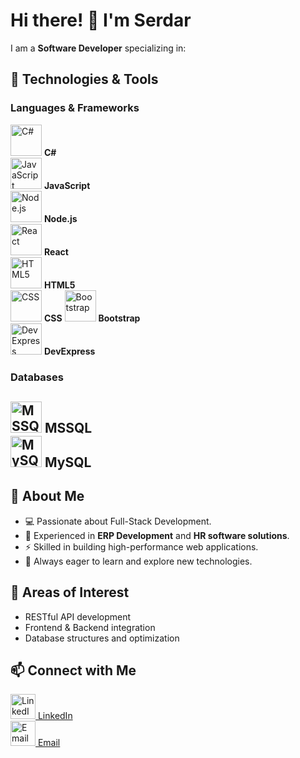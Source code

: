 # Hi there! 👋 I'm Serdar

I am a **Software Developer** specializing in:  
## 🌟 Technologies & Tools  

### Languages & Frameworks  
<img src="https://cdn.jsdelivr.net/gh/devicons/devicon/icons/csharp/csharp-original.svg" alt="C#" width="50" height="50"/> **C#**  
<img src="https://cdn.jsdelivr.net/gh/devicons/devicon/icons/javascript/javascript-original.svg" alt="JavaScript" width="50" height="50"/> **JavaScript**  
<img src="https://cdn.jsdelivr.net/gh/devicons/devicon/icons/nodejs/nodejs-original.svg" alt="Node.js" width="50" height="50"/> **Node.js**  
<img src="https://cdn.jsdelivr.net/gh/devicons/devicon/icons/react/react-original.svg" alt="React" width="50" height="50"/> **React**  
 <img src="https://cdn.jsdelivr.net/gh/devicons/devicon/icons/html5/html5-original.svg" alt="HTML5" width="50" height="50"/> **HTML5**  
 <img src="https://cdn.jsdelivr.net/gh/devicons/devicon/icons/css3/css3-original.svg" alt="CSS" width="50" height="50"/> **CSS** 
<img src="https://cdn.jsdelivr.net/gh/devicons/devicon/icons/bootstrap/bootstrap-original.svg" alt="Bootstrap" width="50" height="50"/> **Bootstrap**  
<img src="https://cdn.jsdelivr.net/gh/devicons/devicon/icons/devexpress/devexpress-original.svg" alt="DevExpress" width="50" height="50"/> **DevExpress**  
### Databases  
<img src="https://cdn.jsdelivr.net/gh/devicons/devicon/icons/microsoftsqlserver/microsoftsqlserver-plain.svg" alt="MSSQL" width="50" height="50"/> **MSSQL**  
<img src="https://cdn.jsdelivr.net/gh/devicons/devicon/icons/mysql/mysql-original.svg" alt="MySQL" width="50" height="50"/> **MySQL**  
---

## 🌟 About Me
- 💻 Passionate about Full-Stack Development.  
- 🏢 Experienced in **ERP Development** and **HR software solutions**.  
- ⚡ Skilled in building high-performance web applications.  
- 🌱 Always eager to learn and explore new technologies. 

## 🔧 Areas of Interest
- RESTful API development  
- Frontend & Backend integration  
- Database structures and optimization  

## 📫 Connect with Me  
[<img src="https://cdn.jsdelivr.net/gh/devicons/devicon/icons/linkedin/linkedin-original.svg" alt="LinkedIn" width="40" height="40"/> LinkedIn](https://www.linkedin.com/in/serdar-kandiran-1a71a950/)  
[<img src="https://cdn.jsdelivr.net/gh/devicons/devicon/icons/google/google-original.svg" alt="Email" width="40" height="40"/> Email](serdar.kandiran@outlook.com)  

